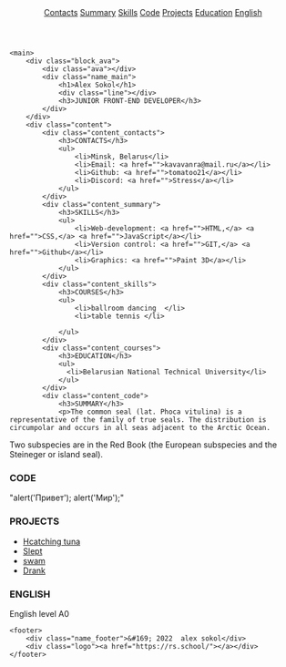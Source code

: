 <!DOCTYPE html>

<html lang="en">
   
<head>
   <meta charset="UTF-8" />
   <title>CV_3</title>
   <link rel="stylesheet" type="text/css" href="style.css">
</head>
    <form>
    <header>
	    <nav class="menu">
			<a href="">Contacts</a>
			<a href="">Summary</a>
			<a href="">Skills</a>
			<a href="">Code</a>
			<a href="">Projects</a>
			<a href="">Education</a>
			<a href="">English</a>
		</nav>
	</header>
	
	<main>
	    <div class="block_ava">
		    <div class="ava"></div>
			<div class="name_main">
			    <h1>Alex Sokol</h1>
				<div class="line"></div>
				<h3>JUNIOR FRONT-END DEVELOPER</h3>
		    </div>
		</div>
		<div class="content">
		    <div class="content_contacts">
			    <h3>CONTACTS</h3>
			    <ul>
				    <li>Minsk, Belarus</li>
					<li>Email: <a href="">kavavanra@mail.ru</a></li>
					<li>Github: <a href="">tomatoo21</a></li>
					<li>Discord: <a href="">Stress</a></li>
				</ul>
			</div>
			<div class="content_summary">
			    <h3>SKILLS</h3>
			    <ul>
				    <li>Web-development: <a href="">HTML,</a> <a href="">CSS,</a> <a href="">JavaScript</a></li>
					<li>Version control: <a href="">GIT,</a> <a href="">Github</a></li>
					<li>Graphics: <a href="">Paint 3D</a></li>
				</ul>
			</div>
			<div class="content_skills">
			    <h3>COURSES</h3>
			    <ul>
				    <li>ballroom dancing  </li>
					<li>table tennis </li>
					
				</ul>
			</div>
			<div class="content_courses">
			    <h3>EDUCATION</h3>
			    <ul>
				  <li>Belarusian National Technical University</li>
				</ul>
			</div>
			<div class="content_code">
			    <h3>SUMMARY</h3>
				<p>The common seal (lat. Phoca vitulina) is a representative of the family of true seals. The distribution is circumpolar and occurs in all seas adjacent to the Arctic Ocean.

Two subspecies are in the Red Book (the European subspecies and the Steineger or island seal). </p>
			</div>
			<div class="content_projects">
			    <h3>CODE</h3>
				<p>
"alert('Привет');
alert('Мир');"		    
</p>
			</div>
			<div class="content_education">
			    <h3>PROJECTS</h3>
				<ul>
				    <li><a href="">Hcatching tuna</a></li>
					<li><a href="">Slept</a></li>
					<li><a href="">swam</a></li>
					<li><a href="">Drank</a></li>
				</ul>
			</div>
			<div class="content_english">
			    <h3>ENGLISH</h3>
				<p>English level A0</p>
			</div>
		</div>
	</main>
	
	<footer>
	    <div class="name_footer">&#169; 2022  alex sokol</div>
		<div class="logo"><a href="https://rs.school/"></a></div>
	</footer>
</form>
</html>
